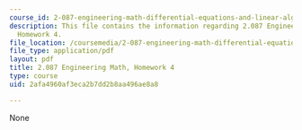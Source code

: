 ```yaml
---
course_id: 2-087-engineering-math-differential-equations-and-linear-algebra-fall-2014
description: This file contains the information regarding 2.087 Engineering Math,
  Homework 4.
file_location: /coursemedia/2-087-engineering-math-differential-equations-and-linear-algebra-fall-2014/2afa4960af3eca2b7dd2b8aa496ae8a8_MIT2_087F14_Homework4.pdf
file_type: application/pdf
layout: pdf
title: 2.087 Engineering Math, Homework 4
type: course
uid: 2afa4960af3eca2b7dd2b8aa496ae8a8

---
```

None